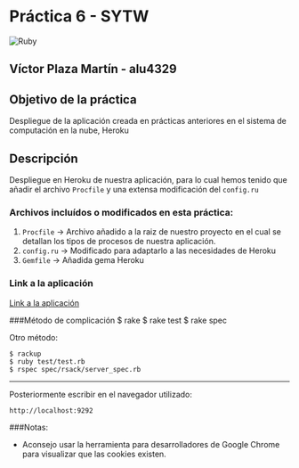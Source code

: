 # Práctica 6 - SYTW  
![Ruby](http://medularis.com/assets/ruby-fbdcfd4fc56395d1df69240ccd77275e.png)

## Víctor Plaza Martín - alu4329

## Objetivo de la práctica
Despliegue de la aplicación creada en prácticas anteriores en el sistema de computación en la nube, Heroku

## Descripción
Despliegue en Heroku de nuestra aplicación, para lo cual hemos tenido que añadir el archivo `Procfile` y una extensa modificación del `config.ru`

### Archivos incluídos o modificados en esta práctica:
1. `Procfile` -> Archivo añadido a la raiz de nuestro proyecto en el cual se detallan los tipos de procesos de nuestra aplicación.
2. `config.ru` -> Modificado para adaptarlo a las necesidades de Heroku
3. `Gemfile` -> Añadida gema Heroku

### Link a la aplicación
[Link a la aplicación](http://p6sytw.herokuapp.com/)

###Método de complicación
	$ rake
	$ rake test
	$ rake spec

Otro método:

	$ rackup
	$ ruby test/test.rb
	$ rspec spec/rsack/server_spec.rb

****
Posteriormente escribir en el navegador utilizado:

	http://localhost:9292

###Notas:
- Aconsejo usar la herramienta para desarrolladores de Google Chrome para visualizar que las cookies existen.
